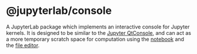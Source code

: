 # @jupyterlab/console

A JupyterLab package which implements an interactive console for Jupyter kernels.
It is designed to be similar to the [Jupyter QtConsole](https://github.com/jupyter/qtconsole),
and can act as a more temporary scratch space for computation using the [notebook](../notebook)
and the [file editor](../fileeditor).
